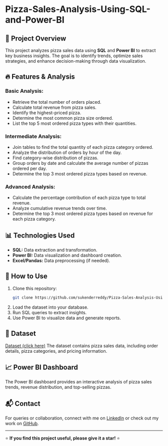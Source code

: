 # Pizza-Sales-Analysis-Using-SQL-and-Power-BI

## 📌 Project Overview
This project analyzes pizza sales data using **SQL** and **Power BI** to extract key business insights. The goal is to identify trends, optimize sales strategies, and enhance decision-making through data visualization.

## 🔥 Features & Analysis

### **Basic Analysis:**
- Retrieve the total number of orders placed.
- Calculate total revenue from pizza sales.
- Identify the highest-priced pizza.
- Determine the most common pizza size ordered.
- List the top 5 most ordered pizza types with their quantities.

### **Intermediate Analysis:**
- Join tables to find the total quantity of each pizza category ordered.
- Analyze the distribution of orders by hour of the day.
- Find category-wise distribution of pizzas.
- Group orders by date and calculate the average number of pizzas ordered per day.
- Determine the top 3 most ordered pizza types based on revenue.

### **Advanced Analysis:**
- Calculate the percentage contribution of each pizza type to total revenue.
- Analyze cumulative revenue trends over time.
- Determine the top 3 most ordered pizza types based on revenue for each pizza category.

## 📊 Technologies Used
- **SQL:** Data extraction and transformation.
- **Power BI:** Data visualization and dashboard creation.
- **Excel/Pandas:** Data preprocessing (if needed).

## 🚀 How to Use
1. Clone this repository:
   ```sh
   git clone https://github.com/sukenderreddy/Pizza-Sales-Analysis-Using-SQL-and-Power-BI.git
   ```
2. Load the dataset into your database.
3. Run SQL queries to extract insights.
4. Use Power BI to visualize data and generate reports.

## 📜 Dataset
[Dataset (click here)](https://github.com/sukenderreddy/Pizza-Sales-Analysis-Using-SQL-and-Power-BI/blob/main/pizza_sales.zip)
The dataset contains pizza sales data, including order details, pizza categories, and pricing information.

## 📈 Power BI Dashboard
The Power BI dashboard provides an interactive analysis of pizza sales trends, revenue distribution, and top-selling pizzas.

## 📬 Contact
For queries or collaboration, connect with me on [LinkedIn](https://www.linkedin.com/in/sukenderreddy28/) or check out my work on [GitHub](https://github.com/sukenderreddy).

---
⭐ **If you find this project useful, please give it a star!** ⭐
